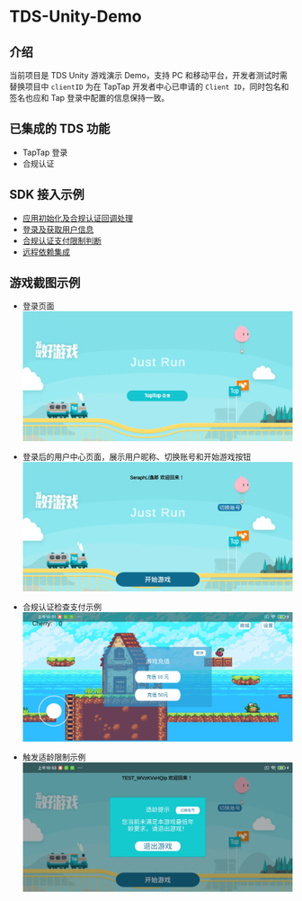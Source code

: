 # TDS-Unity-Demo

## 介绍
当前项目是 TDS Unity 游戏演示 Demo，支持 PC 和移动平台，开发者测试时需替换项目中 `clientID` 为在 TapTap 开发者中心已申请的 `Client ID`，同时包名和签名也应和 Tap 登录中配置的信息保持一致。

## 已集成的 TDS 功能
* TapTap 登录 
* 合规认证

## SDK 接入示例
- [应用初始化及合规认证回调处理](Assets/Script/GameSDKManager.cs)
- [登录及获取用户信息](Assets/Script/LoginScene.cs)
- [合规认证支付限制判断](Assets/Script/GameStoreAndSettingsScene.cs)
- [远程依赖集成](Packages/manifest.json)

## 游戏截图示例

* 登录页面
![](demo_screenshot/login_screenshot.jpg)

* 登录后的用户中心页面，展示用户昵称、切换账号和开始游戏按钮
![](demo_screenshot/user_center_screenshot.jpg)

* 合规认证检查支付示例
![](demo_screenshot/payment_screenshot.jpg)

* 触发适龄限制示例
![](demo_screenshot/age_restrict_screenshot.jpg)




